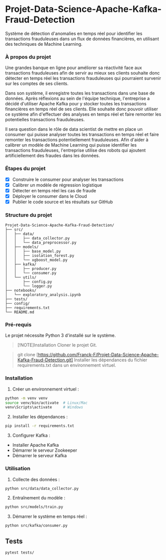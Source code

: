 # Projet-Data-Science-Apache-Kafka-Fraud-Detection
Système de détection d'anomalies en temps réel pour identifier les transactions frauduleuses dans un flux de données financières, en utilisant des techniques de Machine Learning.

### À propos du projet
Une grandes banque en ligne pour améliorer sa réactivité face aux transactions frauduleuses afin de servir au mieux ses clients souhaite donc détecter en temps réel les transactions frauduleuses qui pourraient survenir sur les comptes de ses clients.

Dans son système, il enregistre toutes les transactions dans une base de données. Après réflexions au sein de l'équipe technique, l'entreprise a décidé d'utiliser Apache Kafka pour y stocker toutes les transactions financières en temps réel de ses clients. Elle souhaite donc pouvoir utiliser ce système afin d'effectuer des analyses en temps réel et faire remonter les potentielles transactions frauduleuses.

Il sera question dans le rôle de data scientist de mettre en place un consumer qui puisse analyser toutes les transactions en temps réel et faire remonter les transactions potentiellement frauduleuses. Afin d'aider à calibrer un modèle de Machine Learning qui puisse identifier les transactions frauduleuses, l'entreprise utilise des robots qui ajoutent artificiellement des fraudes dans les données.

### Étapes du projet
 - [x] Construire le consumer pour analyser les transactions
 - [x] Calibrer un modèle de régression logistique
 - [x] Détecter en temps réel les cas de fraude
 - [x] Déployer le consumer dans le Cloud
 - [x] Publier le code source et les résultats sur GitHub

### Structure du projet
```
Projet-Data-Science-Apache-Kafka-Fraud-Detection/
├── src/
│   ├── data/
│   │   ├── data_collector.py
│   │   └── data_preprocessor.py
│   ├── models/
│   │   ├── base_model.py
│   │   ├── isolation_forest.py
│   │   └── xgboost_model.py
│   ├── kafka/
│   │   ├── producer.py
│   │   └── consumer.py
│   └── utils/
│       ├── config.py
│       └── logger.py
├── notebooks/
│   └── exploratory_analysis.ipynb
├── tests/
├── config/
├── requirements.txt
└── README.md
```


### Pré-requis
Le projet nécessite Python 3 d'installé sur le système.

>[!NOTE]Installation
> Cloner le projet Git.

> git clone [https://github.com/Franck-F/Projet-Data-Science-Apache-Kafka-Fraud-Detection.git]
> Installer les dépendances du fichier requirements.txt dans un environnement virtuel.

### Installation
1. Créer un environnement virtuel :
```bash
python -m venv venv
source venv/bin/activate  # Linux/Mac
venv\Scripts\activate     # Windows
```

2. Installer les dépendances :
```bash
pip install -r requirements.txt
```

3. Configurer Kafka :
- Installer Apache Kafka
- Démarrer le serveur Zookeeper
- Démarrer le serveur Kafka

### Utilisation
1. Collecte des données :
```bash
python src/data/data_collector.py
```

2. Entraînement du modèle :
```bash
python src/models/train.py
```

3. Démarrer le système en temps réel :
```bash
python src/kafka/consumer.py
```

## Tests
```bash
pytest tests/
```
